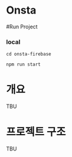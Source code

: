 # Onsta

#Run Project

### local

```
cd onsta-firebase

npm run start
```

# 개요

TBU

# 프로젝트 구조

TBU
